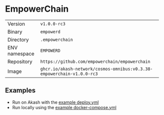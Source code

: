 # EmpowerChain

| | |
|---|---|
|Version|`v1.0.0-rc3`|
|Binary|`empowerd`|
|Directory|`.empowerchain`|
|ENV namespace|`EMPOWERD`|
|Repository|`https://github.com/empowerchain/empowerchain`|
|Image|`ghcr.io/akash-network/cosmos-omnibus:v0.3.38-empowerchain-v1.0.0-rc3`|

## Examples

- Run on Akash with the [example deploy.yml](./deploy.yml)
- Run locally using the [example docker-compose.yml](./docker-compose.yml)
